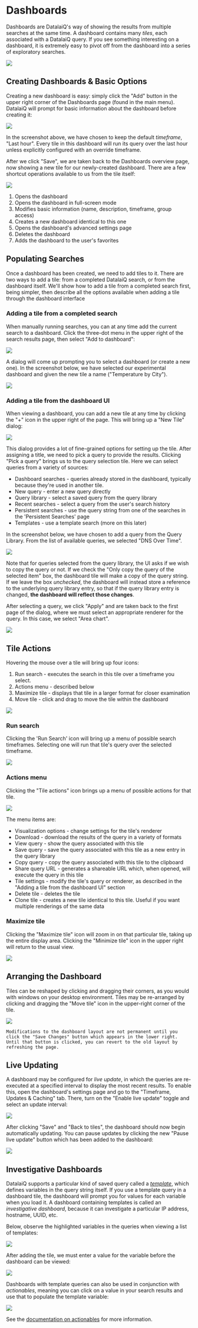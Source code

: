 # Dashboards

Dashboards are DatalaiQ's way of showing the results from multiple searches at the same time. A dashboard contains many *tiles*, each associated with a DatalaiQ query. If you see something interesting on a dashboard, it is extremely easy to pivot off from the dashboard into a series of exploratory searches.

![](coredns-dash.png)

## Creating Dashboards & Basic Options

Creating a new dashboard is easy: simply click the "Add" button in the upper right corner of the Dashboards page (found in the main menu). DatalaiQ will prompt for basic information about the dashboard before creating it:

![](new-dashboard.png)

In the screenshot above, we have chosen to keep the default *timeframe*, "Last hour". Every tile in this dashboard will run its query over the last hour unless explicitly configured with an override timeframe.

After we click "Save", we are taken back to the Dashboards overview page, now showing a new tile for our newly-created dashboard. There are a few shortcut operations available to us from the tile itself:

![](dash-tile-menus.png)

1. Opens the dashboard
2. Opens the dashboard in full-screen mode
3. Modifies basic information (name, description, timeframe, group access)
4. Creates a new dashboard identical to this one
5. Opens the dashboard's advanced settings page
6. Deletes the dashboard
7. Adds the dashboard to the user's favorites

## Populating Searches

Once a dashboard has been created, we need to add tiles to it. There are two ways to add a tile: from a completed DatalaiQ search, or from the dashboard itself. We'll show how to add a tile from a completed search first, being simpler, then describe all the options available when adding a tile through the dashboard interface

### Adding a tile from a completed search

When manually running searches, you can at any time add the current search to a dashboard. Click the three-dot menu in the upper right of the search results page, then select "Add to dashboard":

![](add-to-dashboard.png)

A dialog will come up prompting you to select a dashboard (or create a new one). In the screenshot below, we have selected our experimental dashboard and given the new tile a name ("Temperature by City").

![](add-to-dashboard2.png)

### Adding a tile from the dashboard UI

When viewing a dashboard, you can add a new tile at any time by clicking the "+" icon in the upper right of the page. This will bring up a "New Tile" dialog:

![](new-tile.png)

This dialog provides a lot of fine-grained options for setting up the tile. After assigning a title, we need to pick a query to provide the results. Clicking "Pick a query" brings us to the query selection tile. Here we can select queries from a variety of sources:

* Dashboard searches - queries already stored in the dashboard, typically because they're used in another tile.
* New query - enter a new query directly
* Query library - select a saved query from the query library
* Recent searches - select a query from the user's search history
* Persistent searches - use the query string from one of the searches in the 'Persistent Searches' page
* Templates - use a template search (more on this later)

In the screenshot below, we have chosen to add a query from the Query Library. From the list of available queries, we selected "DNS Over Time". 

![](new-tile-library.png)

Note that for queries selected from the query library, the UI asks if we wish to copy the query or not. If we check the "Only copy the query of the selected item" box, the dashboard tile will make a copy of the query string. If we leave the box *unchecked*, the dashboard will instead store a reference to the underlying query library entry, so that if the query library entry is changed, **the dashboard will reflect those changes**.

After selecting a query, we click "Apply" and are taken back to the first page of the dialog, where we must select an appropriate renderer for the query. In this case, we select "Area chart".

![](new-tile-render.png)

## Tile Actions

Hovering the mouse over a tile will bring up four icons:

1. Run search - executes the search in this tile over a timeframe you select.
2. Actions menu - described below
3. Maximize tile - displays that tile in a larger format for closer examination
4. Move tile - click and drag to move the tile within the dashboard

![](tile-actions.png)

### Run search

Clicking the 'Run Search' icon will bring up a menu of possible search timeframes. Selecting one will run that tile's query over the selected timeframe.

![](run-search.png)

### Actions menu

Clicking the "Tile actions" icon brings up a menu of possible actions for that tile.

![](tile-actions2.png)

The menu items are:

* Visualization options - change settings for the tile's renderer
* Download - download the results of the query in a variety of formats
* View query - show the query associated with this tile
* Save query - save the query associated with this tile as a new entry in the query library
* Copy query - copy the query associated with this tile to the clipboard
* Share query URL - generates a shareable URL which, when opened, will execute the query in this tile
* Tile settings - modify the tile's query or renderer, as described in the "Adding a tile from the dashboard UI" section
* Delete tile - deletes the tile
* Clone tile - creates a new tile identical to this tile. Useful if you want multiple renderings of the same data

### Maximize tile

Clicking the "Maximize tile" icon will zoom in on that particular tile, taking up the entire display area. Clicking the "Minimize tile" icon in the upper right will return to the usual view.

![](maximize-tile.png)

## Arranging the Dashboard

Tiles can be reshaped by clicking and dragging their corners, as you would with windows on your desktop environment. Tiles may be re-arranged by clicking and dragging the "Move tile" icon in the upper-right corner of the tile.

![](arrange-dashboard.png)

```{attention}
Modifications to the dashboard layout are not permanent until you click the "Save Changes" button which appears in the lower right. Until that button is clicked, you can revert to the old layout by refreshing the page.
```

## Live Updating

A dashboard may be configured for *live update*, in which the queries are re-executed at a specified interval to display the most recent results. To enable this, open the dashboard's settings page and go to the "Timeframe, Updates & Caching" tab. There, turn on the "Enable live update" toggle and select an update interval:

![](enable-live-update.png)

After clicking "Save" and "Back to tiles", the dashboard should now begin automatically updating. You can pause updates by clicking the new "Pause live update" button which has been added to the dashboard:

![](pause-updates.png)

## Investigative Dashboards

DatalaiQ supports a particular kind of saved query called a [*template*](/gui/templates/templates), which defines variables in the query string itself. If you use a template query in a dashboard tile, the dashboard will prompt you for values for each variable when you load it. A dashboard containing templates is called an *investigative dashboard*, because it can investigate a particular IP address, hostname, UUID, etc.

Below, observe the highlighted variables in the queries when viewing a list of templates:

![](templates.png)

After adding the tile, we must enter a value for the variable before the dashboard can be viewed:

![](template-variable.png)

Dashboards with template queries can also be used in conjunction with *actionables*, meaning you can click on a value in your search results and use that to populate the template variable:

![](actionable-dashboard.png)

See the [documentation on actionables](/gui/actionables/actionables) for more information.

